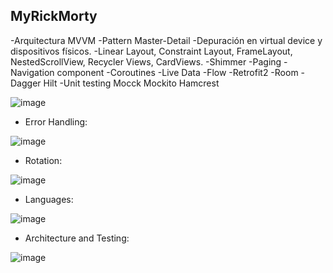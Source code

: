 ## MyRickMorty
-Arquitectura MVVM
-Pattern Master-Detail
-Depuración en virtual device y dispositivos físicos.
-Linear Layout, Constraint Layout, FrameLayout, NestedScrollView, Recycler Views, CardViews.
-Shimmer
-Paging
-Navigation component
-Coroutines
-Live Data
-Flow
-Retrofit2
-Room
-Dagger Hilt
-Unit testing
Mocck
Mockito
Hamcrest
    
    
    
![image](https://user-images.githubusercontent.com/101361708/191860097-dcc13db5-6db6-47c3-9e70-21100f8f97ef.png)

- Error Handling:

![image](https://user-images.githubusercontent.com/101361708/191860180-81d97c80-437b-4a84-bb27-b601079dcfa8.png)

- Rotation:

![image](https://user-images.githubusercontent.com/101361708/191860286-3eae1750-9d6f-4920-afc5-9fa6ef78d692.png)

- Languages:

![image](https://user-images.githubusercontent.com/101361708/191860332-698e0764-77a8-4434-ae9d-5d5f3e762e6f.png)

- Architecture and Testing:

![image](https://user-images.githubusercontent.com/101361708/191860381-db339add-0a89-4452-bd05-ec73395caf43.png)
